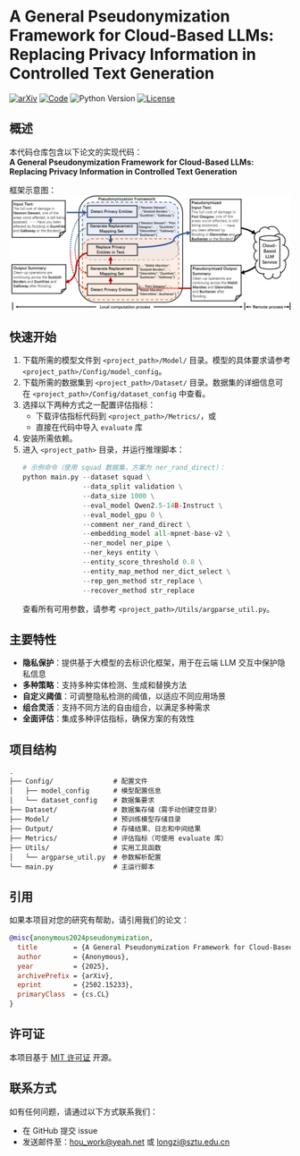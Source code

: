 # A General Pseudonymization Framework for Cloud-Based LLMs: Replacing Privacy Information in Controlled Text Generation

[![arXiv](https://img.shields.io/badge/arXiv-2502.15233-b31b1b.svg)](https://arxiv.org/abs/2502.15233)
[![Code](https://img.shields.io/badge/GitHub-Code-blue)](https://github.com/Mebymeby/Pseudonymization-Framework)
![Python Version](https://img.shields.io/badge/python-3.8%20%7C%203.9%20%7C%203.10%20%7C%203.11-blue)
[![License](https://img.shields.io/badge/License-MIT-green.svg)](https://opensource.org/licenses/MIT)

## 概述  

本代码仓库包含以下论文的实现代码：  
**A General Pseudonymization Framework for Cloud-Based LLMs: Replacing Privacy Information in Controlled Text Generation**

框架示意图：  
![Method Overview](./Method%20Overview/img.png)

## 快速开始  

1. 下载所需的模型文件到 `<project_path>/Model/` 目录。模型的具体要求请参考 `<project_path>/Config/model_config`。  
2. 下载所需的数据集到 `<project_path>/Dataset/` 目录。数据集的详细信息可在 `<project_path>/Config/dataset_config` 中查看。  
3. 选择以下两种方式之一配置评估指标：
   - 下载评估指标代码到 `<project_path>/Metrics/`，或  
   - 直接在代码中导入 `evaluate` 库  
4. 安装所需依赖。  
5. 进入 `<project_path>` 目录，并运行推理脚本：  
    ```python
    # 示例命令（使用 squad 数据集，方案为 ner_rand_direct）：
    python main.py --dataset squad \
                   --data_split validation \
                   --data_size 1000 \
                   --eval_model Qwen2.5-14B-Instruct \
                   --eval_model_gpu 0 \
                   --comment ner_rand_direct \
                   --embedding_model all-mpnet-base-v2 \
                   --ner_model ner_pipe \
                   --ner_keys entity \
                   --entity_score_threshold 0.8 \
                   --entity_map_method ner_dict_select \
                   --rep_gen_method str_replace \
                   --recover_method str_replace
    ```
   查看所有可用参数，请参考 `<project_path>/Utils/argparse_util.py`。  

## 主要特性  

- **隐私保护**：提供基于大模型的去标识化框架，用于在云端 LLM 交互中保护隐私信息  
- **多种策略**：支持多种实体检测、生成和替换方法  
- **自定义阈值**：可调整隐私检测的阈值，以适应不同应用场景  
- **组合灵活**：支持不同方法的自由组合，以满足多种需求  
- **全面评估**：集成多种评估指标，确保方案的有效性  

## 项目结构  

```
.
├── Config/               # 配置文件
│   ├── model_config      # 模型配置信息
│   └── dataset_config    # 数据集要求
├── Dataset/              # 数据集存储（需手动创建空目录）
├── Model/                # 预训练模型存储目录
├── Output/               # 存储结果、日志和中间结果
├── Metrics/              # 评估指标（可使用 evaluate 库）
├── Utils/                # 实用工具函数
│   └── argparse_util.py  # 参数解析配置
└── main.py               # 主运行脚本
```  

## 引用  

如果本项目对您的研究有帮助，请引用我们的论文：  
```bibtex
@misc{anonymous2024pseudonymization,
  title         = {A General Pseudonymization Framework for Cloud-Based LLMs: Replacing Privacy Information in Controlled Text Generation},
  author        = {Anonymous},
  year          = {2025},
  archivePrefix = {arXiv},
  eprint        = {2502.15233},
  primaryClass  = {cs.CL}
}
```  

## 许可证  

本项目基于 [MIT 许可证](LICENSE) 开源。  

## 联系方式  

如有任何问题，请通过以下方式联系我们：  
- 在 GitHub 提交 issue  
- 发送邮件至：hou_work@yeah.net 或 longzi@sztu.edu.cn